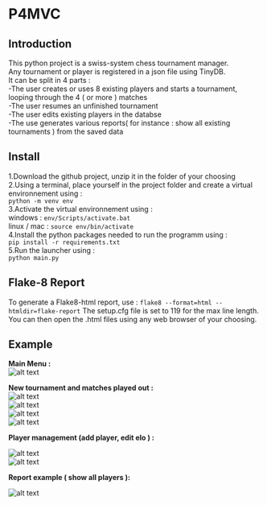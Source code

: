 
# P4MVC

## Introduction

This python project is a swiss-system chess tournament manager.  
Any tournament or player is registered in a json file using TinyDB.  
It can be split in 4 parts :  
-The user creates or uses 8 existing players and starts a tournament, looping through the 4 ( or more ) matches  
-The user resumes an unfinished tournament  
-The user edits existing players in the databse  
-The use generates various reports( for instance : show all existing tournaments ) from the saved data  

## Install
1.Download the github project, unzip it in the folder of your choosing  
2.Using a terminal, place yourself in the project folder and create a virtual environnement using :  
`python -m venv env`  
3.Activate the virtual environnement using :  
windows : `env/Scripts/activate.bat`  
linux / mac : `source env/bin/activate`  
4.Install the python packages needed to run the programm using :  
`pip install -r requirements.txt`  
5.Run the launcher using :  
`python main.py`  

## Flake-8 Report
To generate a Flake8-html report, use :
`flake8 --format=html --htmldir=flake-report`
The setup.cfg file is set to 119 for the max line length.
You can then open the .html files using any web browser of your choosing.  

## Example
**Main Menu :**  
![alt text](P4examples/Capture.PNG)  

**New tournament and matches played out :**  
![alt text](P4examples/Capture2.PNG)  
![alt text](P4examples/Capture3.PNG)  
![alt text](P4examples/Capture4.PNG)  
![alt text](P4examples/Capture5.PNG)  

**Player management (add player, edit elo ) :**  

![alt text](P4examples/Capture6.PNG)  
![alt text](P4examples/Capture8.PNG)  

**Report example ( show all players ):**  

![alt text](P4examples/Capture9.PNG)  








